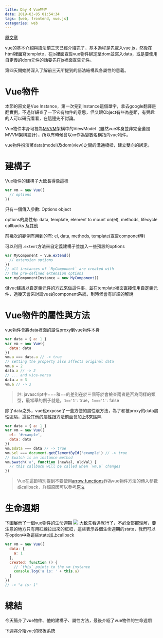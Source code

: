 ```yaml
---
title: Day 4 Vue物件
date: 2019-03-05 01:54:34
tags: [web, frontend, vue.js]
categories: web
---
```


[原文章](https://ithelp.ithome.com.tw/articles/10185036)

vue的基本介紹與語法前三天已經介紹完了，基本過程是先載入vue.js，然後在html裡面寫templete，在js裡面宣告vue物件綁定至dom並寫入data，或是要使用自定義的dom元件的話要先在js裡面宣告元件。

第四天開始將深入了解前三天所提到的語法結構與各屬性的意義。

# Vue物件
本節的原文是Vue Instance，第一次見到Instance這個單字，拿去google翻譯是翻實例，不過詳細查了一下它有物件的意思，但又跟Object有些為差距，有興趣的人可以研究看看，在這邊先不討論。

Vue物件本身可視為[MVVM](https://en.wikipedia.org/wiki/Model%E2%80%93view%E2%80%93viewmodel)架構中的ViewModel（雖然vue本身並非完全遵照MVVM架構設計），所以有時候會以`vm`作為變數名稱指向vue物件。

vue物件扮演著data(model)及dom(view)之間的溝通橋樑，建立雙向的綁定。

# 建構子
Vue物件的建構子大致長得像這樣
```javascript
var vm = new Vue({
  // options
})
```
只有一個傳入參數: Options object

options的屬性有: data, template, element to mount on(el), methods, lifecycle callbacks 及[其他](https://vuejs.org/v2/api/)

前幾次的範例有用到的有: el, data, methods, template(宣告componet時）

可以利用`.extent`方法來自定義建構子並加入一些預設的options
```javascript
var MyComponent = Vue.extend({
  // extension options
})
// all instances of `MyComponent` are created with
// the pre-defined extension options
var myComponentInstance = new MyComponent()
```
但vue建議以自定義元件的方式來做這件事，並在template裡面直接使用自定義元件，過幾天會來討論vue的component系統，到時候會有詳細的解說

# Vue物件的屬性與方法
vue物件會將data裡面的屬性proxy到vue物件本身
```javascript
var data = { a: 1 }
var vm = new Vue({
  data: data
})
vm.a === data.a // -> true
// setting the property also affects original data
vm.a = 2
data.a // -> 2
// ... and vice-versa
data.a = 3
vm.a // -> 3
```

> 註: javascript中===和==的差別在於三個等於會檢查兩者是否為同樣的類型，最常舉的例子就是，`1=='1'`: true，`1==='1'`: false

除了data之外，vue也expose了一些方便的屬性跟方法，為了和被proxy的data屬性區隔，這些其他的屬性跟方法前面會加上$來區隔

```javascript
var data = { a: 1 }
var vm = new Vue({
  el: '#example',
  data: data
})
vm.$data === data // -> true
vm.$el === document.getElementById('example') // -> true
// $watch is an instance method
vm.$watch('a', function (newVal, oldVal) {
  // this callback will be called when `vm.a` changes
})
```

> Vue在這節特別提到不要使用[arrow functions](https://developer.mozilla.org/en/docs/Web/JavaScript/Reference/Functions/Arrow_functions)作為vue物件方法的傳入參數或callback，詳細原因可以參考[原文](https://vuejs.org/v2/guide/instance.html)

# 生命週期
下圖展示了一個vue物件的生命週期
![](https://vuejs.org/images/lifecycle.png)
大致先看過就行了，不必全部都理解，要注意的地方只有用紅線拉出來的框框，這些表示各個生命週期的state，我們可以在option中為這些state加上callback
```javascript
var vm = new Vue({
  data: {
    a: 1
  },
  created: function () {
    // `this` points to the vm instance
    console.log('a is: ' + this.a)
  }
})
// -> "a is: 1"
```

# 總結
今天簡介了vue物件、他的建構子、屬性方法，最後介紹了vue物件的生命週期

下週將介紹vue的模板系統
